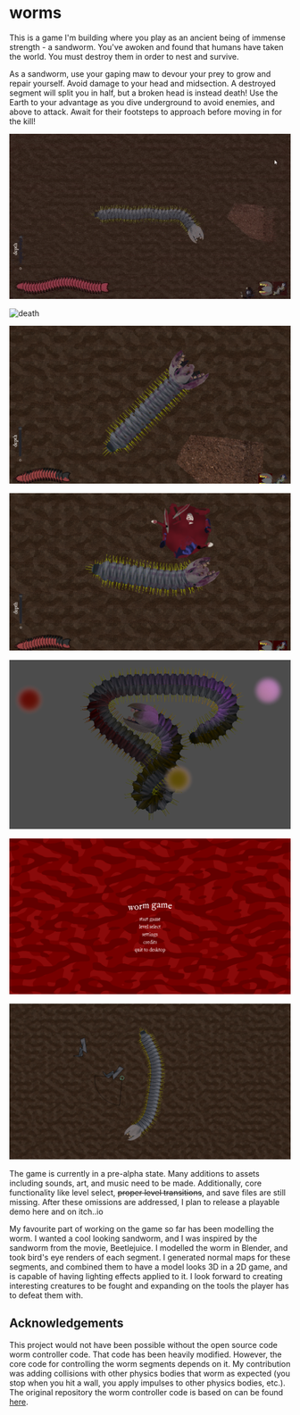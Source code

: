 # worms

This is a game I'm building where you play as an ancient being of immense strength - a sandworm. You've awoken
and found that humans have taken the world. You must destroy them in order to nest and survive. 

As a sandworm, use your gaping maw to devour your prey to grow and repair yourself. Avoid damage to your head and
midsection. A destroyed segment will split you in half, but a broken head is instead death! Use the Earth to your
advantage as you dive underground to avoid enemies, and above to attack. Await for their footsteps to approach before
moving in for the kill!

![chomp](screenshots/chomp.gif)

![death](screenshots/death.gif)

![damaged worm](screenshots/damaged_worm.png)

![dead grunt](screenshots/dead_grunt.png)

![worms light test image](screenshots/worm_light_test.png)

![main menu](screenshots/w1.png)

![game](screenshots/w2.png)

The game is currently in a pre-alpha state. Many additions to assets including sounds, art, and music need to be made.
Additionally, core functionality like level select, ~~proper level transitions~~, and save files are still missing. After
these omissions are addressed, I plan to release a playable demo here and on itch..io

My favourite part of working on the game so far has been modelling the worm. I wanted a cool looking sandworm, and I was
inspired by the sandworm from the movie, Beetlejuice. I modelled the worm in Blender, and took bird's eye renders of each
segment. I generated normal maps for these segments, and combined them to have a model looks 3D in a 2D game, and is 
capable of having lighting effects applied to it. I look forward to creating interesting creatures to be fought and expanding
on the tools the player has to defeat them with.


## Acknowledgements

This project would not have been possible without the open source code worm controller code. That code has been heavily
modified. However, the core code for controlling the worm segments depends on it. My contribution was adding collisions
with other physics bodies that worm as expected (you stop when you hit a wall, you apply impulses to other physics bodies, 
etc.). The original repository the worm controller code is based on can be found [here](https://github.com/mlokogrgel1/worm/tree/master/worm%20–%20kópia/worm).
